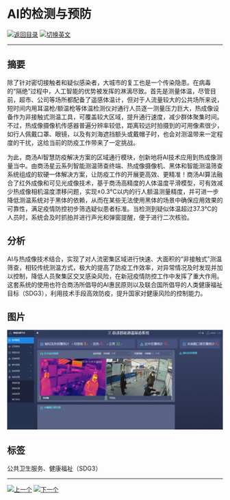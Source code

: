 # AI的检测与预防

[![返回目录](http://img.shields.io/badge/点击-返回目录-875A7B.svg?style=flat&colorA=8F8F8F)](/)
[![切换英文](http://img.shields.io/badge/切换-英文-875A7B.svg?style=flat&colorA=8F8F8F)](https://doc.shanghaiopen.org.cn/case/3/en_4.html)

----------

## 摘要

除了针对密切接触者和疑似感染者，大城市的复工也是一个传染隐患。在病毒的“隔绝”过程中，人工智能的优势被发挥的淋漓尽致。首先是测量体温，尽管目前，超市、公司等场所都配备了遥感体温计，但对于人流量较大的公共场所来说，短时间内用耳温枪/额温枪等体温检测仪对通行人员逐一测量压力巨大，热成像设备作为非接触式测温工具，可覆盖较大区域，提升通行速度，减少群体聚集时间。不过，热成像摄像机传感器普遍分辨率较低，距离较远时拍摄到的可用像素很少，如行人佩戴口罩、眼镜，以及有刘海遮挡额头或戴帽子时，也会对测温带来一定程度的干扰，这给当前的防疫工作带来了一定挑战。

为此，商汤AI智慧防疫解决方案的区域通行模块，创新地将AI技术应用到热成像测量当中。由商汤星云系列智能测温筛查终端、热成像摄像机、黑体和智能测温筛查系统组成的软硬一体解决方案，让防疫工作的开展更高效、更精准！商汤AI算法融合了红外成像和可见光成像技术，基于商汤高精度的人体温度平滑模型，可有效减少热成像相机温度漂移问题，实现±0.3℃以内的行人额温测量精度，并可进一步降低测温系统对于黑体的依赖，从而在某些无法使用黑体的场景中确保应用效果的可靠性，满足疫情防控初步筛选疑似患者标准。当检测到疑似体温超过37.3°C的人员时，系统会及时抓拍并进行声光和弹窗提醒，便于进行二次核验。

## 分析

AI与热成像技术结合，实现了对人流密集区域进行快速、大面积的“非接触式”测温筛查，相较传统测温方式，极大的提高了防疫工作效率，对异常情况及时发现并加以控制，降低人员聚集区交叉感染风险，在新冠疫情防控工作中发挥了重大作用。这套系统的使用也符合商汤所倡导的AI惠民原则以及联合国所倡导的人类健康福祉目标（SDG3），利用技术手段高效防疫，提升国家对健康风险的控制能力。



## 图片

![图片](3.5.1.jpg)


## 标签

公共卫生服务、健康福祉（SDG3）



----------

 [![上一个](http://img.shields.io/badge/查看-上一个-875A7B.svg?style=flat&colorA=8F8F8F)](https://doc.shanghaiopen.org.cn/case/3/4.html)
 [![下一个](http://img.shields.io/badge/查看-下一个-875A7B.svg?style=flat&colorA=8F8F8F)](https://doc.shanghaiopen.org.cn/case/3/6.html)
 
 
